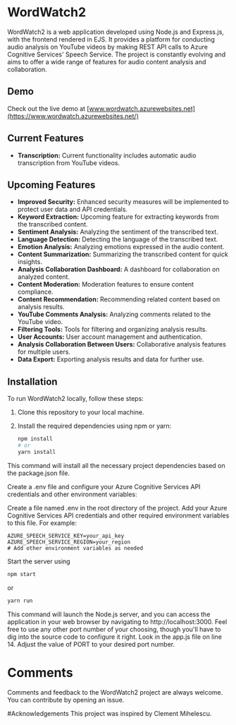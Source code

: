 # WordWatch2

WordWatch2 is a web application developed using Node.js and Express.js, with the frontend rendered in EJS. It provides a platform for conducting audio analysis on YouTube videos by making REST API calls to Azure Cognitive Services' Speech Service. The project is constantly evolving and aims to offer a wide range of features for audio content analysis and collaboration.

## Demo

Check out the live demo at [www.wordwatch.azurewebsites.net](https://www.wordwatch.azurewebsites.net/)

## Current Features

- **Transcription:** Current functionality includes automatic audio transcription from YouTube videos.
## Upcoming Features
- **Improved Security:** Enhanced security measures will be implemented to protect user data and API credentials.
- **Keyword Extraction:** Upcoming feature for extracting keywords from the transcribed content.
- **Sentiment Analysis:** Analyzing the sentiment of the transcribed text.
- **Language Detection:** Detecting the language of the transcribed text.
- **Emotion Analysis:** Analyzing emotions expressed in the audio content.
- **Content Summarization:** Summarizing the transcribed content for quick insights.
- **Analysis Collaboration Dashboard:** A dashboard for collaboration on analyzed content.
- **Content Moderation:** Moderation features to ensure content compliance.
- **Content Recommendation:** Recommending related content based on analysis results.
- **YouTube Comments Analysis:** Analyzing comments related to the YouTube video.
- **Filtering Tools:** Tools for filtering and organizing analysis results.
- **User Accounts:** User account management and authentication.
- **Analysis Collaboration Between Users:** Collaborative analysis features for multiple users.
- **Data Export:** Exporting analysis results and data for further use.

## Installation

To run WordWatch2 locally, follow these steps:

1. Clone this repository to your local machine.
2. Install the required dependencies using npm or yarn:

   ```bash
   npm install
   # or
   yarn install
   
This command will install all the necessary project dependencies based on the package.json file.

Create a .env file and configure your Azure Cognitive Services API credentials and other environment variables:

Create a file named .env in the root directory of the project. Add your Azure Cognitive Services API credentials and other required environment variables to this file. For example:
```
AZURE_SPEECH_SERVICE_KEY=your_api_key
AZURE_SPEECH_SERVICE_REGION=your_region
# Add other environment variables as needed
```
Start the server using 

```bash
npm start
```
or 
```bash
yarn run
```

This command will launch the Node.js server, and you can access the application in your web browser by navigating to http://localhost:3000. Feel free to use any other port number of your choosing, though you'll have to dig into the source code to configure it right. Look in the app.js file on line 14. Adjust the value of PORT to your desired port number.

# Comments
Comments and feedback to the WordWatch2 project are always welcome. You can contribute by opening an issue. 

#Acknowledgements
This project was inspired by Clement Mihelescu.

